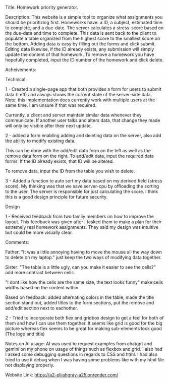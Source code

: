 Title: Homework priority generator.

Description: This website is a simple tool to organize what assignments you should be prioritizing first.
Homeworks have: a ID, a subject, estimated time to complete, and a due-date. The server calculates a stress-score
based on the due-date and time to complete. This data is sent back to the client to populate a table
organized from the highest score to the smallest score on the bottom. Adding data is easy by filling out the forms and click submit.
Editing data likewise, if the ID already exists, any submission
will simply update the content of that homework.
To remove a homework you have hopefully completed, input the ID number of the homework and click delete.



Acheivements:


Technical

1 - Created a single-page app that both provides a form for users to 
submit data (Left) and always shows the current state of the server-side data. 
Note: this implementation does currently work with multiple users at the same time. I am unsure if that was required.

Currently, a client and server maintain similar data whenever they communicate.
If another user talks and alters data, that change they made will only be visible after
their next update. 

2 - added a form enabling adding and deleting data on the server, also add the ability to modify existing data.

This can be done with the add/edit data form on the left as well as the remove data form on the right.
To add/edit data, input the required data forms. If the ID already exists, that ID will be altered.

To remove data, input the ID from the table you wish to delete.

3 - Added a function to auto sort my data based on my derived field (stress score). My thinking was that
we save server-cpu by offloading the sorting to the user. The server is responsible for just calculating the score.
I think this is a good design principle for future security.



Design

1 - Received feedback from two family members on how to improve the layout. This feedback was given
after I tasked them to make a plan for their extremely real homework assignments. They said my design was intuitive but
could be more visually clear.

Comments:

Father:
"It was a little annoying having to move the mouse all the way down to delete on my laptop."
just keep the two ways of modifying data together.


Sister:
"The table is a little ugly, can you make it easier to see the cells?"
add more contrast between cells.

"I dont like how the cells are the same size, the text looks funny"
make cells widths based on the content within.

Based on feedback: added alternating colors in the table, made the title section stand out, added titles to the form sections, put the remove and add/edit section next to eachother.

2 - Tried to incorporate both flex and gridbox design to get a feel for both of them and how I can use them together.
    It seems like grid is good for the big picture whereas flex seems to be great for making sub-elements look 
    good (The logo and title)


Notes on AI usage:
AI was used to request examples from chatgpt and gemini on my phone on usage of things such as flexbox and grid. I also had
I asked some debugging questions in regards to CSS and html. I had also tried to use it debug when I was having some problems
like with my html file not displaying properly. 


Website Link: https://a2-elijahgray-a25.onrender.com/





